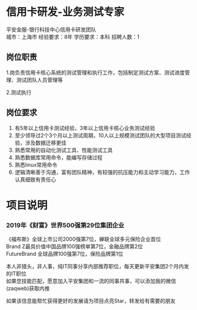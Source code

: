 # 信用卡研发-业务测试专家
平安金服-银行科技中心信用卡研发团队  
城市：上海市 经验要求：8年 学历要求：本科  招聘人数：1

## 岗位职责
1.岗负责信用卡核心系统的测试管理和执行工作，包括制定测试方案、测试进度管理、测试团队人员管理等   
   
2.测试执行

## 岗位要求
1.	有5年以上信用卡测试经验，3年以上信用卡核心业务测试经验   
2.	至少领导过2个3个月以上测试周期，10人以上规模测试团队的大型项目测试经验，涉及数据迁移更佳   
3.	熟悉常用的自动化测试工具、性能测试工具   
4.	熟悉数据库常用命令，能编写存储过程   
5.	熟悉linux常用命令   
6.	逻辑清晰善于沟通，富有团队精神，有较强的抗压能力和主动学习能力，工作认真细致有责任心

# 项目说明

### 2019年《财富》世界500强第29位集团企业
《福布斯》全球上市公司2000强第7位，蝉联全球多元保险企业首位  
Brand Z最具价值中国品牌100强榜单第7位，金融品牌第2位  
FutureBrand 全球品牌100强第7位，保险品牌第1位

本人非猎头，非人事，纯IT同事分享内部推荐职位，每天更新平安集团2个月内发的IT职位  
如果您技能匹配，愿意加入平安集团和一流的同事共事，可以添加我的微信(zaqweb)获取内推 

如果该信息能帮忙获得更好的发展请为项目点亮Star，转发给有需要的朋友




